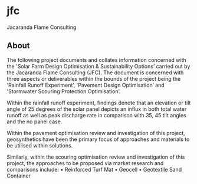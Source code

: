 # jfc
Jacaranda Flame Consulting 

## About
The following project documents and collates information concerned with the 'Solar Farm Design Optimisation & Sustainability Options’ carried out by the Jacaranda Flame Consulting (JFC). The document is concerned with three aspects or deliverables within the bounds of the project being the 'Rainfall Runoff Experiment’, 'Pavement Design Optimisation’ and 'Stormwater Scouring Protection Optimisation’.

Within the rainfall runoff experiment, findings denote that an elevation or tilt angle of 25 degrees of the solar panel depicts an influx in both total water runoff as well as peak discharge rate in comparison with 35, 45 tilt angles and the no panel case.

Within the pavement optimisation review and investigation of this project, geosynthetics have been the primary focus of approaches and materials to be utilised within solutions. 

Similarly, within the scouring optimisation review and investigation of this project, the approaches to be proposed via market research and comparisons include:
 • Reinforced Turf Mat
 • Geocell
 • Geotextile Sand Container
